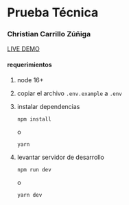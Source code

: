# Prueba Técnica

### Christian Carrillo Zúñiga

[LIVE DEMO](https://prueba-tecnica.christiancazu.dev/)

#### requerimientos

1. node 16+
2. copiar el archivo `.env.example` a `.env`
3. instalar dependencias
   ```
   npm install
   ``` 
   o

   ```
   yarn
   ```
4. levantar servidor de desarrollo
   ```
   npm run dev
   ```
   o
   
   ```
   yarn dev
   ```
